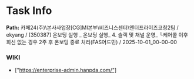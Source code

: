 # Task Info

**Path:** 카페24(주)\본사사업장\[CG]MI본부\비즈니스센터\엔터프라이즈코칭2팀 / ekyang / [350387] 온보딩 실행 _ 온보딩 실행_ 4. 슬랙 및 채널 운영_ └케어콜 이후 회신 없는 경우 2주 후 온보딩 종료 처리(FAS어드민) / 2025-10-01_00-00-00

### WIKI
- ["https://enterprise-admin.hanpda.com/"]

